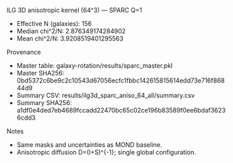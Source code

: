 ILG 3D anisotropic kernel (64^3) — SPARC Q=1

- Effective N (galaxies): 156
- Median chi^2/N: 2.876349174284902
- Mean   chi^2/N: 3.9208519401295563

Provenance
- Master table: galaxy-rotation/results/sparc_master.pkl
- Master SHA256: 0bd5372c6be9c2c10543d67056ecfc1fbbc142615815614edd73e716f86844d9
- Summary CSV: results/ilg3d_sparc_aniso_64_all/summary.csv
- Summary SHA256: a1df0e4ded7eb4689fccadd22470bc65c02ce196b83589f0ee6bdaf36236cdd3

Notes
- Same masks and uncertainties as MOND baseline.
- Anisotropic diffusion D=(I+S)^{-1}; single global configuration.
